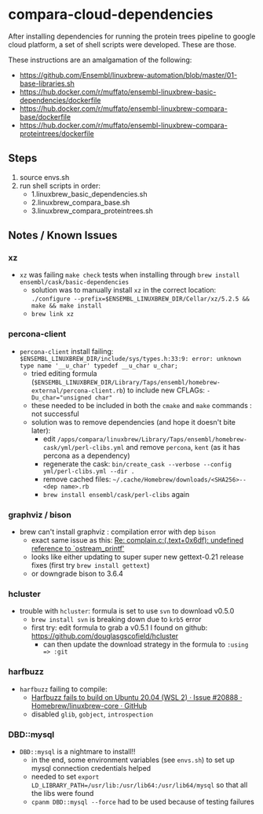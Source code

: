 # compara-cloud-dependencies
After installing dependencies for running the protein trees pipeline to google cloud platform, a set of shell scripts were developed. These are those.

These instructions are an amalgamation of the following:
   * https://github.com/Ensembl/linuxbrew-automation/blob/master/01-base-libraries.sh
   * https://hub.docker.com/r/muffato/ensembl-linuxbrew-basic-dependencies/dockerfile
   * https://hub.docker.com/r/muffato/ensembl-linuxbrew-compara-base/dockerfile
   * https://hub.docker.com/r/muffato/ensembl-linuxbrew-compara-proteintrees/dockerfile

## Steps
1. source envs.sh
2. run shell scripts in order:
    * 1.linuxbrew_basic_dependencies.sh
    * 2.linuxbrew_compara_base.sh
	* 3.linuxbrew_compara_proteintrees.sh

## Notes / Known Issues

### xz
* `xz` was failing `make check` tests when installing through `brew install ensembl/cask/basic-dependencies`
	* solution was to manually install `xz` in the correct location: `./configure --prefix=$ENSEMBL_LINUXBREW_DIR/Cellar/xz/5.2.5 && make && make install`
	* `brew link xz`

### percona-client
* `percona-client` install failing: `$ENSEMBL_LINUXBREW_DIR/include/sys/types.h:33:9: error: unknown type name '__u_char' typedef __u_char u_char;`
	* tried editing formula (`$ENSEMBL_LINUXBREW_DIR/Library/Taps/ensembl/homebrew-external/percona-client.rb`) to include new CFLAGs: `-Du_char="unsigned char"`
	* these needed to be included in both the `cmake` and `make` commands : not successful
	* solution was to remove dependencies (and hope it doesn't bite later):
		* edit `/apps/compara/linuxbrew/Library/Taps/ensembl/homebrew-cask/yml/perl-clibs.yml` and remove `percona`, `kent` (as it has percona as a dependency)
		* regenerate the cask: `bin/create_cask --verbose --config yml/perl-clibs.yml --dir .`
		* remove cached files: `~/.cache/Homebrew/downloads/<SHA256>--<dep name>.rb`
		* `brew install ensembl/cask/perl-clibs` again

### graphviz / bison
* brew can't install graphviz : compilation error with dep `bison`
	* exact same issue as this: [Re: complain.c:(.text+0x6df): undefined reference to `ostream_printf'](https://lists.gnu.org/archive/html/bug-bison/2020-07/msg00045.html)
	* looks like either updating to super super new gettext-0.21 release fixes (first try `brew install gettext`)
	* or downgrade bison to 3.6.4

### hcluster
* trouble with `hcluster`: formula is set to use `svn` to download v0.5.0
	* `brew install svn` is breaking down due to `krb5` error
	* first try: edit formula to grab a v0.5.1 I found on github: https://github.com/douglasgscofield/hcluster
		* can then update the download strategy in the formula to `:using => :git`

### harfbuzz
* `harfbuzz` failing to compile:
	* [Harfbuzz fails to build on Ubuntu 20.04 (WSL 2) · Issue #20888 · Homebrew/linuxbrew-core · GitHub](https://github.com/Homebrew/linuxbrew-core/issues/20888)
	* disabled `glib`, `gobject`, `introspection`

### DBD::mysql
* `DBD::mysql` is a nightmare to install!!
	* in the end, some environment variables (see `envs.sh`) to set up mysql connection credentials helped
	* needed to set `export LD_LIBRARY_PATH=/usr/lib:/usr/lib64:/usr/lib64/mysql` so that all the libs were found
	* `cpanm DBD::mysql --force` had to be used because of testing failures
